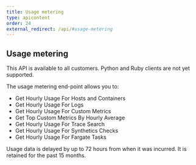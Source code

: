 ```yaml
---
title: Usage metering
type: apicontent
order: 24
external_redirect: /api/#usage-metering
---
```


## Usage metering

This API is available to all customers. Python and Ruby clients are not yet supported.

The usage metering end-point allows you to:

* Get Hourly Usage For Hosts and Containers
* Get Hourly Usage For Logs
* Get Hourly Usage For Custom Metrics
* Get Top Custom Metrics By Hourly Average
* Get Hourly Usage For Trace Search
* Get Hourly Usage For Synthetics Checks
* Get Hourly Usage For Fargate Tasks


Usage data is delayed by up to 72 hours from when it was incurred. It is retained for the past 15 months.
